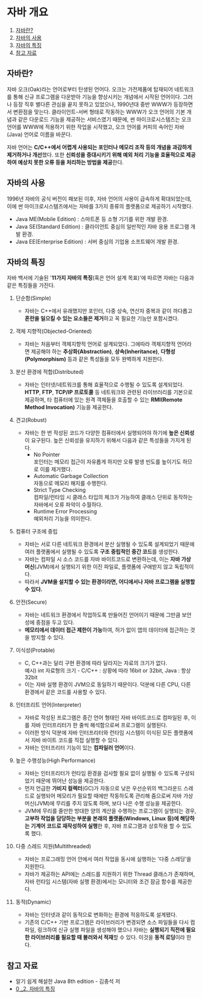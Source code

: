 # 자바 개요

1. [자바란?](#자바란)
2. [자바의 사용](#자바의-사용)
3. [자바의 특징](#자바의-특징)
4. [참고 자료](#참고-자료)

## 자바란?

자바 오크(Oak)라는 언어로부터 탄생된 언어다. 오크는 가전제품에 탑재되어 네트워크를 통해 신규 프로그램을 다운받아 기능을 향상시키는 개념에서 시작된 언어이다. 그러나 등장 직후 별다른 관심을 끝지 못하고 있었으나, 1990년대 중반 WWW가 등장하면서 변환점을 맞는다. 클라이언트-서버 형태로 작동하는 WWW가 오크 언어의 기본 개념과 같은 다운로드 기능을 제공하는 서비스였기 때문에, 썬 마이크로시스템즈는 오크 언어를 WWW에 적용하기 위한 작업을 시작했고, 오크 언어를 커피의 속어인 자바(Java) 언어로 이름을 바꾼다.

자바 언어는 **C/C++에서 어렵게 사용되는 포인터나 메모리 조작 등의 개념을 과감하게 제거하거나 개선**했다. 또한 **신뢰성을 증대시키기 위해 예외 처리 기능을 효율적으로 제공하여 예상치 못한 오류 등을 처리하는 방법을 제공**한다.

## 자바의 사용

1996년 자바의 공식 버전이 패보된 이후, 자바 언어의 사용이 급속하게 확대되었는데, 이에 썬 마이크로시스템즈에서는 자바를 3가지 종류의 플랫폼으로 제공하기 시작했다.

- Java ME(Mobile Edition) : 스마트폰 등 소형 기기를 위한 개발 환경.
- Java SE(Standard Edition) : 클라이언트 중심의 일반적인 자바 응용 프로그램 개발 환경.
- Java EE(Enterprise Edition) : 서버 중심의 기업용 소프트웨어 개발 환경.

## 자바의 특징

자바 백서에 기술된 '**11가지 자바의 특징**(혹은 언어 설계 목표)'에 따르면 자바는 다음과 같은 특징들을 가진다.

1. 단순함(Simple)

   - 자바는 C++에서 유래했지만 포인터, 다중 상속, 연산자 중복과 같이 까다롭고 **혼란을 일으킬 수 있는 요소들은 제거**하고 꼭 필요한 기능만 포함시켰다.

2. 객체 지향적(Objected-Oriented)

   - 자바는 처음부터 객체지향적 언어로 설계되었다. 그에따라 객체지향적 언어라면 제공해야 하는 **추상화(Abstraction)**, **상속(Inheritance)**, **다형성(Polymorphism)** 등과 같은 특성들을 모두 완벽하게 지원한다.

3. 분산 환경에 적합(Distributed)

   - 자바는 인터넷/네트워크를 통해 효율적으로 수행될 수 있도록 설계되었다. **HTTP**, **FTP**, **TCP/IP 프로토콜** 등 네트워크와 관련된 라이브러리를 기본으로 제공하며, 타 컴퓨터에 있는 원격 객체들을 호출할 수 있는 **RMI(Remote Method Invocation)** 기능을 제공한다.

4. 견고(Robust)

   - 자바는 한 번 작성된 코드가 다양한 컴퓨터에서 실행되어야 하기에 **높은 신뢰성**이 요구된다. 높은 신뢰성을 유지하기 위해서 다음과 같은 특성들을 가지게 된다.
     - No Pointer  
       포인터는 메모리 접근이 자유롭게 하지만 오류 발생 빈도를 높이기도 하므로 이를 제거했다.
     - Automatic Garbage Collection  
       자동으로 메모리 해지를 수행한다.
     - Strict Type Checking  
       컴파일/런타임 시 클래스 타입의 체크가 가능하여 클래스 단위로 동작하는 자바에서 오류 파악이 수월하다.
     - Runtime Error Processing  
       예외처리 기능을 의미한다.

5. 컴퓨터 구조에 중립

   - 자바는 서로 다른 네트워크 환경에서 분산 실행될 수 있도록 설계되었기 때문에 여러 플랫폼에서 실행될 수 있도록 **구조 중립적인 중간 코드**를 생성한다.
   - 자바는 컴파일 시 소스 코드를 자바 바이트코드로 변환하는데, 이는 **자바 가상 머신**(JVM)에서 실행되기 위한 이진 파일로, 플랫폼에 구애받지 않고 독립적이다.
   - 따라서 **JVM을 설치할 수 있는 환경이라면, 어디에서나 자바 프로그램을 실행할 수 있다.**

6. 안전(Secure)

   - 자바는 네트워크 환경에서 작업하도록 만들어진 언어이기 때문에 그만큼 보안성에 중점을 두고 있다.
   - **메모리에서 데이터 접근 제한이 가능**하여, 허가 없이 앱의 데이터에 접근하는 것을 방지할 수 있다.

7. 이식성(Protable)

   - C, C++과는 달리 구현 환경에 따라 달라지는 자료의 크기가 없다.  
     예시) int 자료형의 크기 - C/C++ : 상황에 따라 16bit or 32bit, Java : 항상 32bit
   - 이는 자바 실행 환경이 JVM으로 동일하기 때문이다. 덕분에 다른 CPU, 다른 환경에서 같은 코드를 사용할 수 있다.

8. 인터프리트 언어(Interpreter)

   - 자바로 작성된 프로그램은 중간 언어 형태인 자바 바이트코드로 컴파일된 후, 이를 자바 인터프리터가 한 줄씩 해석함으로써 프로그램이 실행된다.
   - 이러한 방식 덕분에 자바 인터프리터와 런타임 시스템이 이식된 모든 플랫폼에서 자바 바이트 코드를 직접 실행할 수 있다.
   - 자바는 인터프리터 기능이 있는 **컴파일러 언어**이다.

9. 높은 수행성능(High Performance)

   - 자바는 인터프리터가 런타임 환경을 검사할 필요 없이 실행될 수 있도록 구성되었기 때문에 뛰어난 성능을 제공한다.
   - 먼저 언급한 **가비지 컬렉터**(GC)가 자동으로 낮은 우선순위의 백그라운드 스레드로 실행되어 메모리가 필요할 때에만 작동하도록 관리해 줌으로써 자바 가상 머신(JVM)에 무리를 주지 않도록 하며, 보다 나은 수행 성능을 제공한다.
   - JVM에 무리를 줄만한 방대한 양의 계산을 수행하는 프로그램이 실행되는 경우, **고부하 작업을 담당하는 부분을 본래의 플랫폼(Windows, Linux 등)에 해당하는 기계어 코드로 재작성하여 실행**한 후, 자바 프로그램과 상호작용 할 수 있도록 했다.

10. 다중 스레드 지원(Multithreaded)

    - 자바는 프로그래밍 언어 안에서 여러 작업을 동시에 실행하는 '다중 스레딩'을 지원한다.
    - 자바가 제공하는 API에는 스레드를 지원하기 위한 Thread 클래스가 존재하며, 자바 런타임 시스템(자바 실행 환경)에서는 모니터와 조건 잠금 함수를 제공한다.

11. 동적(Dynamic)

    - 자바는 인터넷과 같이 동적으로 변화하는 환경에 적응하도록 설계됐다.
    - 기존의 C/C++ 기반 프로그램은 라이브러리가 변경되면 소스 파일들을 다시 컴파일, 링크하여 신규 실행 파일을 생성해야 했으나 자바는 **실행되기 직전에 필요한 라이브러리를 필요할 때 불러와서 적재**할 수 있다. 이것을 **동적 로딩**이라 한다.

## 참고 자료

- 알기 쉽게 해설한 Java 8th edition - 김충석 저
- [0 \_2. 자바의 특징](https://j4bez.tistory.com/5)
